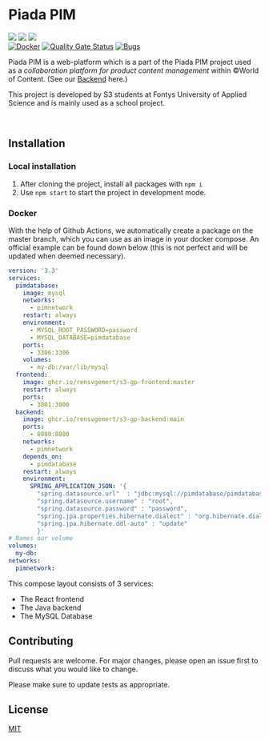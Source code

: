 # Piada PIM

![](https://img.shields.io/github/package-json/v/RensvGemert/S3-GP-Frontend) ![](https://img.shields.io/github/issues/RensvGemert/S3-GP-Frontend) ![](https://img.shields.io/github/last-commit/RensvGemert/S3-GP-Frontend)
<br />
[![Docker](https://github.com/RensvGemert/S3-GP-Frontend/actions/workflows/docker-publish.yml/badge.svg)](https://github.com/RensvGemert/S3-GP-Frontend/actions/workflows/docker-publish.yml)
[![Quality Gate Status](https://sonarcloud.io/api/project_badges/measure?project=RensvGemert_S3-GP-Frontend&metric=alert_status)](https://sonarcloud.io/project/overview?id=RensvGemert_S3-GP-Frontend)
[![Bugs](https://sonarcloud.io/api/project_badges/measure?project=RensvGemert_S3-GP-Frontend&metric=bugs)](https://sonarcloud.io/project/overview?id=RensvGemert_S3-GP-Frontend)


Piada PIM is a web-platform  which is a part of the Piada PIM project used as a *collaboration platform for product content management* within ©World of Content. (See our [Backend](https://github.com/RensvGemert/S3-GP-Backend) here.)

This project is developed by S3 students at Fontys University of Applied Science and is mainly used as a school project.

<br />

## Installation

### Local installation

1. After cloning the project, install all packages with `npm i`
2. Use `npm start` to start the project in development mode.

### Docker

With the help of Github Actions, we automatically create a package on the master branch, which you can use as an image in your docker compose.
An official example can be found down below (this is not perfect and will be updated when deemed necessary).

```yaml
version: '3.3'
services:
  pimdatabase:
    image: mysql
    networks:
      - pimnetwork
    restart: always
    environment:
      - MYSQL_ROOT_PASSWORD=password
      - MYSQL_DATABASE=pimdatabase
    ports:
      - 3306:3306
    volumes:
      - my-db:/var/lib/mysql
  frontend:
    image: ghcr.io/rensvgemert/s3-gp-frontend:master
    restart: always
    ports: 
      - 3001:3000
  backend: 
    image: ghcr.io/rensvgemert/s3-gp-backend:main
    ports:
      - 8080:8080
    networks:
      - pimnetwork
    depends_on:
      - pimdatabase
    restart: always
    environment:
      SPRING_APPLICATION_JSON: '{
        "spring.datasource.url"  : "jdbc:mysql://pimdatabase/pimdatabase",
        "spring.datasource.username" : "root",
        "spring.datasource.password" : "password",
        "spring.jpa.properties.hibernate.dialect" : "org.hibernate.dialect.MySQL5InnoDBDialect",
        "spring.jpa.hibernate.ddl-auto" : "update"
        }'
# Names our volume
volumes:
  my-db:
networks:
  pimnetwork: 
```

This compose layout consists of 3 services:
 - The React frontend
 - The Java backend
 - The MySQL Database

## Contributing
Pull requests are welcome. For major changes, please open an issue first to discuss what you would like to change.

Please make sure to update tests as appropriate.

## License
[MIT](https://github.com/RensvGemert/S3-GP-Frontend/blob/master/LICENSE)
